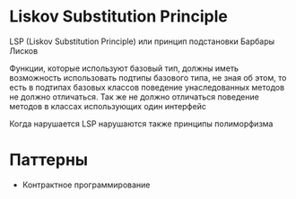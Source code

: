 # Liskov Substitution Principle

LSP (Liskov Substitution Principle) или принцип подстановки Барбары Лисков

Функции, которые используют базовый тип, должны иметь возможность использовать подтипы базового типа, не зная об этом,
то есть в подтипах базовых классов поведение унаследованных методов не должно отличаться. Так же не должно отличаться
поведение методов в классах использующих один интерфейс

Когда нарушается LSP нарушаются также принципы полиморфизма

# Паттерны 

- Контрактное программирование
